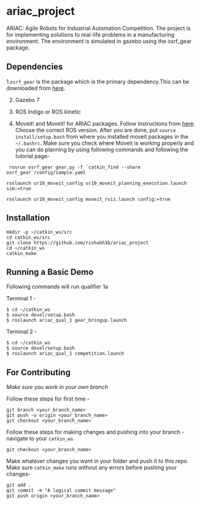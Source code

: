 # ariac_project
ARIAC: Agile Robots for Industrial Automation Competition. The project is for implementing solutions to real-life problems in a manufacturing environment. The environment is simulated in gazebo using the osrf_gear package.

## Dependencies
1.```osrf_gear``` is the package which is the primary dependency.This can be downloaded from [here](http://wiki.ros.org/ariac/Tutorials/SystemSetup). 

2. Gazebo 7

3. ROS Indigo or ROS kinetic

4. Moveit! and Moveit! for ARIAC packages. Follow instructions from [here](http://wiki.ros.org/ariac/Tutorials/MoveItInterface). Choose the correct ROS version. After you are done, put ```source install/setup.bash``` from where you installed moveit packages in the ```~/.bashrc```. Make sure you check where Moveit is working properly and you can do planning by using following commands and following the tutorial page-
```
 rosrun osrf_gear gear.py -f `catkin_find --share osrf_gear`/config/sample.yaml
 ```
 ```
 roslaunch ur10_moveit_config ur10_moveit_planning_execution.launch sim:=true
 ```
 ```
 roslaunch ur10_moveit_config moveit_rviz.launch config:=true
 ```


## Installation
```
mkdir -p ~/catkin_ws/src
cd catkin_ws/src
git clone https://github.com/rishabh1b/ariac_project
cd ~/catkin_ws
catkin_make
```

## Running a Basic Demo
Following commands will run qualifier 1a

Terminal 1 - 
```
$ cd ~/catkin_ws
$ source devel/setup.bash
$ roslaunch ariac_qual_1 gear_bringup.launch
```
Terminal 2 - 
```
$ cd ~/catkin_ws
$ source devel/setup.bash
$ roslaunch ariac_qual_1 competition.launch
```

## For Contributing
_Make sure you work in your own branch_

Follow these steps for first time -
```
git branch <your_branch_name>
git push -u origin <your_branch_name>
git checkout <your_branch_name>
```
Follow these steps for making changes and pushing into your branch - 
navigate to your ```catkin_ws```
```
git checkout <your_branch_name>
```
Make whatever changes you want in your folder and push it to this repo. Make sure ```catkin_make``` runs without any errors before pushing your changes-

```
git add .
git commit -m "A logical commit message"
git push origin <your_branch_name>

```

